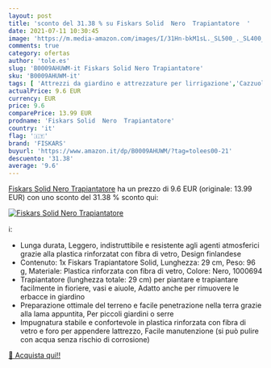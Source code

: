 ```yaml
---
layout: post
title: 'sconto del 31.38 % su Fiskars Solid  Nero  Trapiantatore  '
date: 2021-07-11 10:30:45
image: 'https://m.media-amazon.com/images/I/31Hn-bkM1sL._SL500_._SL400_.jpg'
comments: true
category: ofertas
author: 'tole.es'
slug: 'B0009AHUWM-it Fiskars Solid Nero Trapiantatore'
sku: 'B0009AHUWM-it'
tags: [ 'Attrezzi da giardino e attrezzature per lirrigazione','Cazzuole da giardinaggio','Giardino e giardinaggio','Utensili manuali per il giardinaggio','fiskars', ]
actualPrice: 9.6 EUR
currency: EUR
price: 9.6
comparePrice: 13.99 EUR
prodname: 'Fiskars Solid  Nero  Trapiantatore'
country: 'it'
flag: '🇮🇹'
brand: 'FISKARS'
buyurl: 'https://www.amazon.it/dp/B0009AHUWM/?tag=tolees00-21'
descuento: '31.38'
average: '9.6'
---
```


[Fiskars Solid  Nero  Trapiantatore](https://www.amazon.it/dp/B0009AHUWM/?tag=tolees00-21) ha un prezzo di 9.6 EUR (originale: 13.99 EUR) con uno sconto del 31.38 % sconto qui:

[![Fiskars Solid  Nero  Trapiantatore](https://m.media-amazon.com/images/I/31Hn-bkM1sL._SL500_._SL400_.jpg)](https://www.amazon.it/dp/B0009AHUWM/?tag=tolees00-21)

ℹ️:

- Lunga durata, Leggero, indistruttibile e resistente agli agenti atmosferici grazie alla plastica rinforzatat con fibra di vetro, Design finlandese
- Contenuto: 1x Fiskars Trapiantatore Solid, Lunghezza: 29 cm, Peso: 96 g, Materiale: Plastica rinforzata con fibra di vetro, Colore: Nero, 1000694
- Trapiantatore (lunghezza totale: 29 cm) per piantare e trapiantare facilmente in fioriere, vasi e aiuole, Adatto anche per rimuovere le erbacce in giardino
- Preparazione ottimale del terreno e facile penetrazione nella terra grazie alla lama appuntita, Per piccoli giardini o serre
- Impugnatura stabile e confortevole in plastica rinforzata con fibra di vetro e foro per appendere lattrezzo, Facile manutenzione (si può pulire con acqua senza rischio di corrosione)

[🛒 Acquista qui!!](https://www.amazon.it/dp/B0009AHUWM/?tag=tolees00-21)
